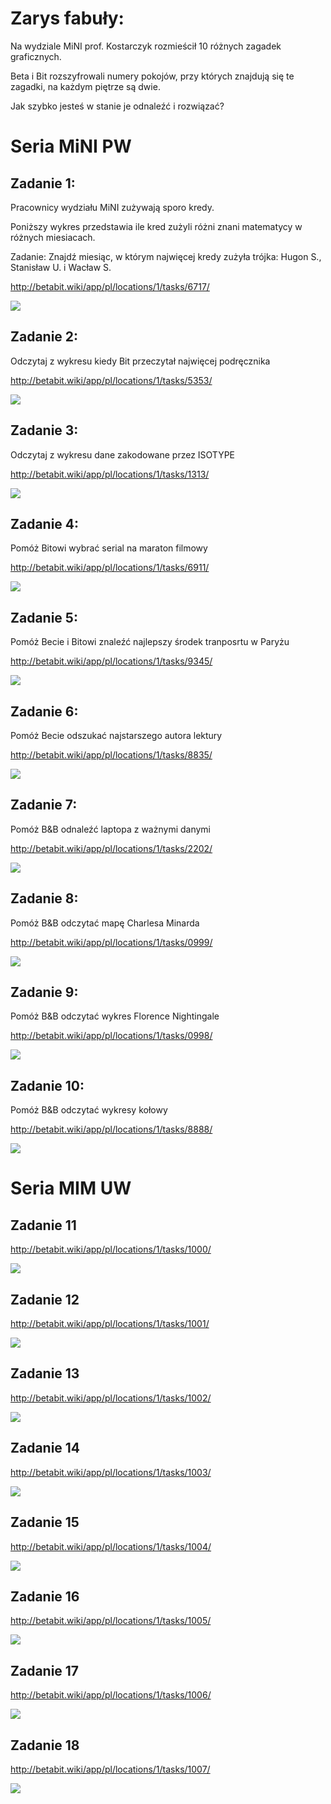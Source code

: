 # Zarys fabuły: 

Na wydziale MiNI prof. Kostarczyk rozmieścił 10 różnych zagadek graficznych. 

Beta i Bit rozszyfrowali numery pokojów, przy których znajdują się te zagadki, na każdym piętrze są dwie.

Jak szybko jesteś w stanie je odnaleźć i rozwiązać?

# Seria MiNI PW

## Zadanie 1:

Pracownicy wydziału MiNI zużywają sporo kredy. 

Poniższy wykres przedstawia ile kred zużyli różni znani matematycy w różnych miesiacach.

Zadanie: Znajdź miesiąc, w którym najwięcej kredy zużyła trójka: Hugon S., Stanisław U. i Wacław S.

http://betabit.wiki/app/pl/locations/1/tasks/6717/

![](mini6717.png)

## Zadanie 2:

Odczytaj z wykresu kiedy Bit przeczytał najwięcej podręcznika

http://betabit.wiki/app/pl/locations/1/tasks/5353/

![](mini5353.png)

## Zadanie 3:

Odczytaj z wykresu dane zakodowane przez ISOTYPE

http://betabit.wiki/app/pl/locations/1/tasks/1313/

![](mini1313.png)

## Zadanie 4:

Pomóż Bitowi wybrać serial na maraton filmowy

http://betabit.wiki/app/pl/locations/1/tasks/6911/

![](mini6911.png)

## Zadanie 5:

Pomóż Becie i Bitowi znaleźć najlepszy środek tranposrtu w Paryżu

http://betabit.wiki/app/pl/locations/1/tasks/9345/

![](mini9345.png)


## Zadanie 6:

Pomóż Becie odszukać najstarszego autora lektury

http://betabit.wiki/app/pl/locations/1/tasks/8835/

![](mini8835.png)


## Zadanie 7:

Pomóż B&B odnaleźć laptopa z ważnymi danymi

http://betabit.wiki/app/pl/locations/1/tasks/2202/

![](mini2202.png)



## Zadanie 8:

Pomóż B&B odczytać mapę Charlesa Minarda

http://betabit.wiki/app/pl/locations/1/tasks/0999/

![](mini0999.png)




## Zadanie 9:

Pomóż B&B odczytać wykres Florence Nightingale

http://betabit.wiki/app/pl/locations/1/tasks/0998/

![](mini0998.png)


## Zadanie 10:

Pomóż B&B odczytać wykresy kołowy

http://betabit.wiki/app/pl/locations/1/tasks/8888/

![](mini8888.png)


# Seria MIM UW

## Zadanie 11

http://betabit.wiki/app/pl/locations/1/tasks/1000/

![](mini1000.png)

## Zadanie 12

http://betabit.wiki/app/pl/locations/1/tasks/1001/

![](mini1001.png)

## Zadanie 13

http://betabit.wiki/app/pl/locations/1/tasks/1002/

![](mini1002.png)

## Zadanie 14

http://betabit.wiki/app/pl/locations/1/tasks/1003/

![](mini1003.png)

## Zadanie 15

http://betabit.wiki/app/pl/locations/1/tasks/1004/

![](mini1004.png)

## Zadanie 16

http://betabit.wiki/app/pl/locations/1/tasks/1005/

![](mini1005.png)

## Zadanie 17

http://betabit.wiki/app/pl/locations/1/tasks/1006/

![](mini1006.png)

## Zadanie 18

http://betabit.wiki/app/pl/locations/1/tasks/1007/

![](mini1007.png)

